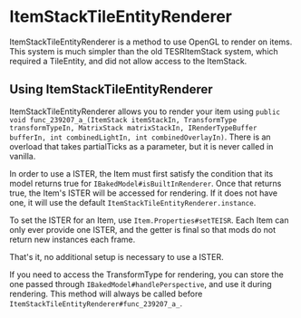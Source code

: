 ItemStackTileEntityRenderer
=======================
ItemStackTileEntityRenderer is a method to use OpenGL to render on items. This system is much simpler than the old TESRItemStack system, which required a TileEntity, and did not allow access to the ItemStack.

Using ItemStackTileEntityRenderer
--------------------------

ItemStackTileEntityRenderer allows you to render your item using `public void func_239207_a_(ItemStack itemStackIn, TransformType transformTypeIn, MatrixStack matrixStackIn, IRenderTypeBuffer bufferIn, int combinedLightIn, int combinedOverlayIn)`.
There is an overload that takes partialTicks as a parameter, but it is never called in vanilla.

In order to use a ISTER, the Item must first satisfy the condition that its model returns true for `IBakedModel#isBuiltInRenderer`.
Once that returns true, the Item's ISTER will be accessed for rendering. If it does not have one, it will use the default `ItemStackTileEntityRenderer.instance`.

To set the ISTER for an Item, use `Item.Properties#setTEISR`. Each Item can only ever provide one ISTER, and the getter is final so that mods do not return new instances each frame.

That's it, no additional setup is necessary to use a ISTER.

If you need to access the TransformType for rendering, you can store the one passed through `IBakedModel#handlePerspective`, and use it during rendering. This method will always be called before `ItemStackTileEntityRenderer#func_239207_a_`.
